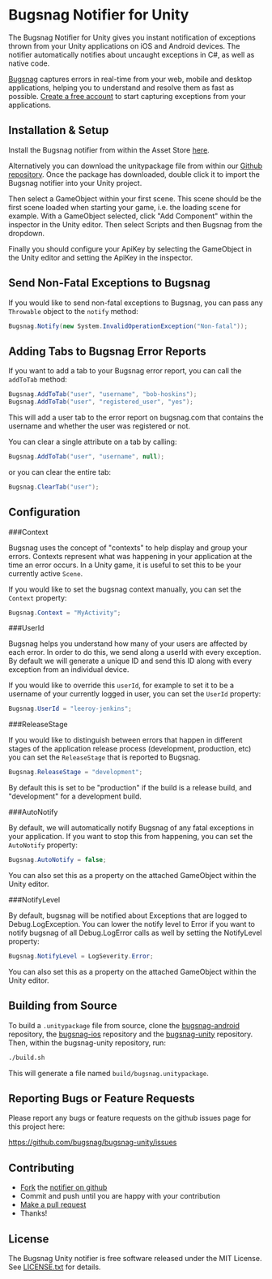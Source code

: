 Bugsnag Notifier for Unity
============================

The Bugsnag Notifier for Unity gives you instant notification of exceptions
thrown from your Unity applications on iOS and Android devices. 
The notifier automatically notifies about uncaught exceptions in C#, as well as native code.

[Bugsnag](http://bugsnag.com) captures errors in real-time from your web, 
mobile and desktop applications, helping you to understand and resolve them 
as fast as possible. [Create a free account](http://bugsnag.com) to start 
capturing exceptions from your applications.


Installation & Setup
--------------------

Install the Bugsnag notifier from within the Asset Store [here]().

Alternatively you can download the unitypackage file from within our [Github repository](https://github.com/bugsnag/bugsnag-unity/raw/master/bugsnag.unitypackage). Once the package has downloaded, double click it to import the Bugsnag notifier into your Unity project.

Then select a GameObject within your first scene. This scene should be the first scene loaded when starting your game, i.e. the loading scene for example. With a GameObject selected, click "Add Component" within the inspector in the Unity editor. Then select Scripts and then Bugsnag from the dropdown.

Finally you should configure your ApiKey by selecting the GameObject in the Unity editor and setting the ApiKey in the inspector.


Send Non-Fatal Exceptions to Bugsnag
------------------------------------

If you would like to send non-fatal exceptions to Bugsnag, you can pass any
`Throwable` object to the `notify` method:

```csharp
Bugsnag.Notify(new System.InvalidOperationException("Non-fatal"));
```

Adding Tabs to Bugsnag Error Reports
------------------------------------

If you want to add a tab to your Bugsnag error report, you can call the `addToTab` method:

```csharp
Bugsnag.AddToTab("user", "username", "bob-hoskins");
Bugsnag.AddToTab("user", "registered_user", "yes");
```

This will add a user tab to the error report on bugsnag.com that contains the username and whether the user was registered or not.

You can clear a single attribute on a tab by calling:

```csharp
Bugsnag.AddToTab("user", "username", null);
```

or you can clear the entire tab:

```csharp
Bugsnag.ClearTab("user");
```

Configuration
-------------

###Context

Bugsnag uses the concept of "contexts" to help display and group your
errors. Contexts represent what was happening in your application at the
time an error occurs. In a Unity game, it is useful to set this to be 
your currently active `Scene`.

If you would like to set the bugsnag context manually, you can set the 
`Context` property:

```csharp
Bugsnag.Context = "MyActivity";
```

###UserId

Bugsnag helps you understand how many of your users are affected by each
error. In order to do this, we send along a userId with every exception. 
By default we will generate a unique ID and send this ID along with every 
exception from an individual device.
    
If you would like to override this `userId`, for example to set it to be a
username of your currently logged in user, you can set the `UserId` property:

```csharp
Bugsnag.UserId = "leeroy-jenkins";
```

###ReleaseStage

If you would like to distinguish between errors that happen in different
stages of the application release process (development, production, etc)
you can set the `ReleaseStage` that is reported to Bugsnag.

```csharp
Bugsnag.ReleaseStage = "development";
```
    
By default this is set to be "production" if the build is a release build, and "development" for a development build.

###AutoNotify

By default, we will automatically notify Bugsnag of any fatal exceptions
in your application. If you want to stop this from happening, you can set the 
`AutoNotify` property:
    
```csharp
Bugsnag.AutoNotify = false;
```

You can also set this as a property on the attached GameObject within the Unity editor.

###NotifyLevel

By default, bugsnag will be notified about Exceptions that are logged to Debug.LogException. You can lower the notify level to Error if you want to notify bugsnag of all Debug.LogError calls as well by setting the NotifyLevel property:

```csharp
Bugsnag.NotifyLevel = LogSeverity.Error;
```

You can also set this as a property on the attached GameObject within the Unity editor.

Building from Source
--------------------

To build a `.unitypackage` file from source, clone the [bugsnag-android](https://github.com/bugsnag/bugsnag-android) repository, the [bugsnag-ios](https://github.com/bugsnag/bugsnag-ios) repository and the [bugsnag-unity](https://github.com/bugsnag/bugsnag-unity) repository. Then, within the bugsnag-unity repository, run:

```bash
./build.sh
```

This will generate a file named `build/bugsnag.unitypackage`.


Reporting Bugs or Feature Requests
----------------------------------

Please report any bugs or feature requests on the github issues page for this
project here:

<https://github.com/bugsnag/bugsnag-unity/issues>


Contributing
------------

-   [Fork](https://help.github.com/articles/fork-a-repo) the [notifier on github](https://github.com/bugsnag/bugsnag-unity)
-   Commit and push until you are happy with your contribution
-   [Make a pull request](https://help.github.com/articles/using-pull-requests)
-   Thanks!


License
-------

The Bugsnag Unity notifier is free software released under the MIT License. 
See [LICENSE.txt](https://github.com/bugsnag/bugsnag-unity/blob/master/LICENSE.txt) for details.